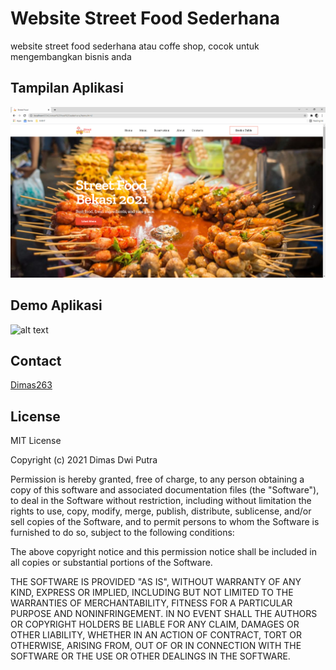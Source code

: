 # Website Street Food Sederhana
website street food sederhana atau coffe shop, cocok untuk mengembangkan bisnis anda

## Tampilan Aplikasi
<img src="upload/demo.png" alt="alt text" width="=600"/>

## Demo Aplikasi
<img src="upload/demo.gif" alt="alt text" width="600"/>

## Contact
[Dimas263](https://github.com/Dimas263/street_food_sederhana)

## License

MIT License

Copyright (c) 2021 Dimas Dwi Putra

Permission is hereby granted, free of charge, to any person obtaining a copy
of this software and associated documentation files (the "Software"), to deal
in the Software without restriction, including without limitation the rights
to use, copy, modify, merge, publish, distribute, sublicense, and/or sell
copies of the Software, and to permit persons to whom the Software is
furnished to do so, subject to the following conditions:

The above copyright notice and this permission notice shall be included in all
copies or substantial portions of the Software.

THE SOFTWARE IS PROVIDED "AS IS", WITHOUT WARRANTY OF ANY KIND, EXPRESS OR
IMPLIED, INCLUDING BUT NOT LIMITED TO THE WARRANTIES OF MERCHANTABILITY,
FITNESS FOR A PARTICULAR PURPOSE AND NONINFRINGEMENT. IN NO EVENT SHALL THE
AUTHORS OR COPYRIGHT HOLDERS BE LIABLE FOR ANY CLAIM, DAMAGES OR OTHER
LIABILITY, WHETHER IN AN ACTION OF CONTRACT, TORT OR OTHERWISE, ARISING FROM,
OUT OF OR IN CONNECTION WITH THE SOFTWARE OR THE USE OR OTHER DEALINGS IN THE
SOFTWARE.
